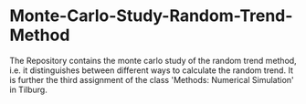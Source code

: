 # Monte-Carlo-Study-Random-Trend-Method
The Repository contains the monte carlo study of the random trend method, i.e. it distinguishes between different ways to calculate the random trend. It is further the third assignment of the class 'Methods: Numerical Simulation' in Tilburg. 
